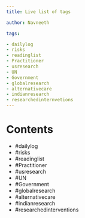 ```yaml
---
title: Live list of tags

author: Navneeth

tags: 

- dailylog
- risks
- readinglist
- Practitioner
- usresearch
- UN
- Government
- globalresearch
- alternativecare
- indianresearch
- researchedinternvetions
---
```


# Contents

- #dailylog 
- #risks 
- #readinglist 
- #Practitioner 
- #usresearch 
- #UN 
- #Government 
- #globalresearch 
- #alternativecare 
- #indianresearch 
- #researchedinterventions 